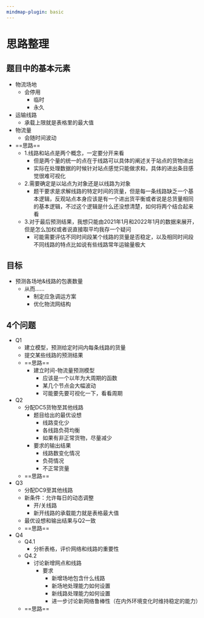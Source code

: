 ```yaml
---
mindmap-plugin: basic
---
```


# 思路整理

## 题目中的基本元素
- 物流场地
    - 会停用
        - 临时
        - 永久
- 运输线路
    - 承载上限就是表格里的最大值
- 物流量
    - 会随时间波动
- ==思路==
    - 1.线路和站点是两个概念，一定要分开来看
        - 但是两个量的统一的点在于线路可以具体的阐述关于站点的货物进出
        - 实际在处理数据的时候针对站点感觉只能做求和，具体的进出条目感觉很难可视化
    - 2.需要确定是以站点为对象还是以线路为对象
        - 题干要求是求解线路的特定时间的货量，但是每一条线路缺乏一个基本逻辑，反观站点本身应该是有一个进出货平衡或者说是总货量相同的基本逻辑，不过这个逻辑是什么还没想清楚，如何将两个结合起来看
    - 3.对于最后预测结果，我想只能由2021年1月和2022年1月的数据来展开，但是怎么加权或者说直接取平均我存一个疑问
        - 可能需要评估不同时间段某个线路的货量是否稳定，以及相同时间段不同线路的特点比如说有些线路常年运输量极大

## 目标
- 预测各场地&线路的包裹数量
    - 从而……
        - 制定应急调运方案
        - 优化物流网结构

## 4个问题
- Q1
    - 建立模型，预测给定时间内每条线路的货量
    - 提交某些线路的预测结果
    - ==思路==
        - 建立时间-物流量预测模型
            - 应该是一个以年为大周期的函数
            - 某几个节点会大幅波动
            - 可能要先要可视化一下，看看周期
- Q2
    - 分配DC5货物至其他线路
        - 题目给出的最优设想
            - 线路变化少
            - 各线路负荷均衡
            - 如果有非正常货物，尽量减少
        - 要求的输出结果
            - 线路数变化情况
            - 负荷情况
            - 不正常货量
    - ==思路==
- Q3
    - 分配DC9至其他线路
    - 新条件：允许每日的动态调整
        - 开/关线路
        - 新开线路的承载能力就是表格最大值
    - 最优设想和输出结果与Q2一致
    - ==思路==
- Q4
    - Q4.1
        - 分析表格，评价网络和线路的重要性
    - Q4.2
        - 讨论新增网点和线路
            - 要求
                - 新增场地包含什么线路
                - 新场地处理能力如何设置
                - 新线路处理能力如何设置
                - 进一步讨论新网络鲁棒性（在内外环境变化时维持稳定的能力）
    - ==思路==
